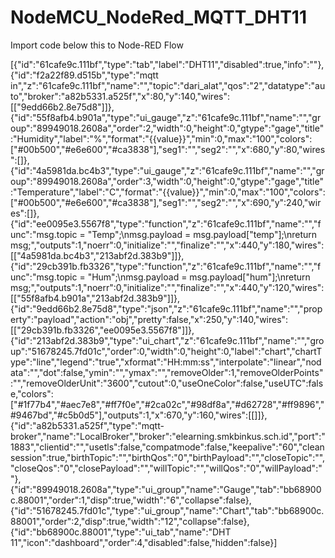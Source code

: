 # NodeMCU_NodeRed_MQTT_DHT11
 Import code below this to Node-RED Flow
 
[{"id":"61cafe9c.111bf","type":"tab","label":"DHT11","disabled":true,"info":""},{"id":"f2a22f89.d515b","type":"mqtt in","z":"61cafe9c.111bf","name":"","topic":"dari_alat","qos":"2","datatype":"auto","broker":"a82b5331.a525f","x":80,"y":140,"wires":[["9edd66b2.8e75d8"]]},{"id":"55f8afb4.b901a","type":"ui_gauge","z":"61cafe9c.111bf","name":"","group":"89949018.2608a","order":2,"width":0,"height":0,"gtype":"gage","title":"Humidity","label":"%","format":"{{value}}","min":0,"max":"100","colors":["#00b500","#e6e600","#ca3838"],"seg1":"","seg2":"","x":680,"y":80,"wires":[]},{"id":"4a5981da.bc4b3","type":"ui_gauge","z":"61cafe9c.111bf","name":"","group":"89949018.2608a","order":3,"width":0,"height":0,"gtype":"gage","title":"Temperature","label":"C","format":"{{value}}","min":0,"max":"100","colors":["#00b500","#e6e600","#ca3838"],"seg1":"","seg2":"","x":690,"y":240,"wires":[]},{"id":"ee0095e3.5567f8","type":"function","z":"61cafe9c.111bf","name":"","func":"msg.topic = \"Temp\";\nmsg.payload =  msg.payload[\"temp\"];\nreturn msg;","outputs":1,"noerr":0,"initialize":"","finalize":"","x":440,"y":180,"wires":[["4a5981da.bc4b3","213abf2d.383b9"]]},{"id":"29cb391b.fb3326","type":"function","z":"61cafe9c.111bf","name":"","func":"msg.topic = \"Hum\";\nmsg.payload =  msg.payload[\"hum\"];\nreturn msg;","outputs":1,"noerr":0,"initialize":"","finalize":"","x":440,"y":120,"wires":[["55f8afb4.b901a","213abf2d.383b9"]]},{"id":"9edd66b2.8e75d8","type":"json","z":"61cafe9c.111bf","name":"","property":"payload","action":"obj","pretty":false,"x":250,"y":140,"wires":[["29cb391b.fb3326","ee0095e3.5567f8"]]},{"id":"213abf2d.383b9","type":"ui_chart","z":"61cafe9c.111bf","name":"","group":"51678245.7fd01c","order":0,"width":0,"height":0,"label":"chart","chartType":"line","legend":"true","xformat":"HH:mm:ss","interpolate":"linear","nodata":"","dot":false,"ymin":"","ymax":"","removeOlder":1,"removeOlderPoints":"","removeOlderUnit":"3600","cutout":0,"useOneColor":false,"useUTC":false,"colors":["#1f77b4","#aec7e8","#ff7f0e","#2ca02c","#98df8a","#d62728","#ff9896","#9467bd","#c5b0d5"],"outputs":1,"x":670,"y":160,"wires":[[]]},{"id":"a82b5331.a525f","type":"mqtt-broker","name":"LocalBroker","broker":"elearning.smkbinkus.sch.id","port":"1883","clientid":"","usetls":false,"compatmode":false,"keepalive":"60","cleansession":true,"birthTopic":"","birthQos":"0","birthPayload":"","closeTopic":"","closeQos":"0","closePayload":"","willTopic":"","willQos":"0","willPayload":""},{"id":"89949018.2608a","type":"ui_group","name":"Gauge","tab":"bb68900c.88001","order":1,"disp":true,"width":"6","collapse":false},{"id":"51678245.7fd01c","type":"ui_group","name":"Chart","tab":"bb68900c.88001","order":2,"disp":true,"width":"12","collapse":false},{"id":"bb68900c.88001","type":"ui_tab","name":"DHT 11","icon":"dashboard","order":4,"disabled":false,"hidden":false}]
